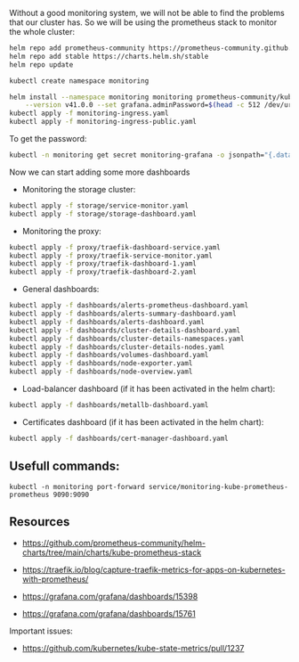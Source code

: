 
Without a good monitoring system, we will not be able to find the problems that our 
cluster has. So we will be using the prometheus stack to monitor the whole cluster:


```bash
helm repo add prometheus-community https://prometheus-community.github.io/helm-charts
helm repo add stable https://charts.helm.sh/stable
helm repo update

kubectl create namespace monitoring

helm install --namespace monitoring monitoring prometheus-community/kube-prometheus-stack -f values.yaml \
    --version v41.0.0 --set grafana.adminPassword=$(head -c 512 /dev/urandom | LC_CTYPE=C tr -cd 'a-zA-Z0-9' | head -c 64)
kubectl apply -f monitoring-ingress.yaml
kubectl apply -f monitoring-ingress-public.yaml
```

To get the password:

```bash
kubectl -n monitoring get secret monitoring-grafana -o jsonpath="{.data.admin-password}" | base64 -d
```

Now we can start adding some more dashboards

* Monitoring the storage cluster:

```bash
kubectl apply -f storage/service-monitor.yaml
kubectl apply -f storage/storage-dashboard.yaml
```

* Monitoring the proxy:

```bash
kubectl apply -f proxy/traefik-dashboard-service.yaml
kubectl apply -f proxy/traefik-service-monitor.yaml
kubectl apply -f proxy/traefik-dashboard-1.yaml
kubectl apply -f proxy/traefik-dashboard-2.yaml
```

* General dashboards:

```bash
kubectl apply -f dashboards/alerts-prometheus-dashboard.yaml
kubectl apply -f dashboards/alerts-summary-dashboard.yaml
kubectl apply -f dashboards/alerts-dashboard.yaml
kubectl apply -f dashboards/cluster-details-dashboard.yaml
kubectl apply -f dashboards/cluster-details-namespaces.yaml
kubectl apply -f dashboards/cluster-details-nodes.yaml
kubectl apply -f dashboards/volumes-dashboard.yaml
kubectl apply -f dashboards/node-exporter.yaml
kubectl apply -f dashboards/node-overview.yaml

```

* Load-balancer dashboard (if it has been activated in the helm chart): 

```bash
kubectl apply -f dashboards/metallb-dashboard.yaml
```

* Certificates dashboard (if it has been activated in the helm chart): 

```bash
kubectl apply -f dashboards/cert-manager-dashboard.yaml
```

## Usefull commands:

```
kubectl -n monitoring port-forward service/monitoring-kube-prometheus-prometheus 9090:9090
```

## Resources

* https://github.com/prometheus-community/helm-charts/tree/main/charts/kube-prometheus-stack
* https://traefik.io/blog/capture-traefik-metrics-for-apps-on-kubernetes-with-prometheus/


* https://grafana.com/grafana/dashboards/15398
* https://grafana.com/grafana/dashboards/15761



Important issues:
* https://github.com/kubernetes/kube-state-metrics/pull/1237


